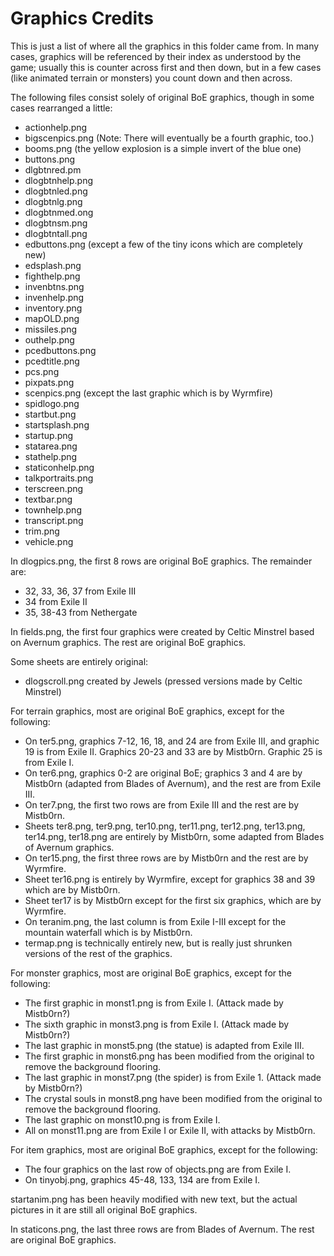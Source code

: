 Graphics Credits
================

This is just a list of where all the graphics in this folder came from. In many cases, graphics will be referenced by their index as understood by the game; usually this is counter across first and then down, but in a few cases (like animated terrain or monsters) you count down and then across.

The following files consist solely of original BoE graphics, though in some cases rearranged a little:

- actionhelp.png
- bigscenpics.png (Note: There will eventually be a fourth graphic, too.)
- booms.png (the yellow explosion is a simple invert of the blue one)
- buttons.png
- dlgbtnred.pm
- dlogbtnhelp.png
- dlogbtnled.png
- dlogbtnlg.png
- dlogbtnmed.ong
- dlogbtnsm.png
- dlogbtntall.png
- edbuttons.png (except a few of the tiny icons which are completely new)
- edsplash.png
- fighthelp.png
- invenbtns.png
- invenhelp.png
- inventory.png
- mapOLD.png
- missiles.png
- outhelp.png
- pcedbuttons.png
- pcedtitle.png
- pcs.png
- pixpats.png
- scenpics.png (except the last graphic which is by Wyrmfire)
- spidlogo.png
- startbut.png
- startsplash.png
- startup.png
- statarea.png
- stathelp.png
- staticonhelp.png
- talkportraits.png
- terscreen.png
- textbar.png
- townhelp.png
- transcript.png
- trim.png
- vehicle.png

In dlogpics.png, the first 8 rows are original BoE graphics. The remainder are:

- 32, 33, 36, 37 from Exile III
- 34 from Exile II
- 35, 38-43 from Nethergate

In fields.png, the first four graphics were created by Celtic Minstrel based on Avernum graphics. The rest are original BoE graphics.

Some sheets are entirely original:

- dlogscroll.png created by Jewels (pressed versions made by Celtic Minstrel)

For terrain graphics, most are original BoE graphics, except for the following:

- On ter5.png, graphics 7-12, 16, 18, and 24 are from Exile III, and graphic 19 is from Exile II. Graphics 20-23 and 33 are by Mistb0rn. Graphic 25 is from Exile I.
- On ter6.png, graphics 0-2 are original BoE; graphics 3 and 4 are by Mistb0rn (adapted from Blades of Avernum), and the rest are from Exile III.
- On ter7.png, the first two rows are from Exile III and the rest are by Mistb0rn.
- Sheets ter8.png, ter9.png, ter10.png, ter11.png, ter12.png, ter13.png, ter14.png, ter18.png are entirely by Mistb0rn, some adapted from Blades of Avernum graphics.
- On ter15.png, the first three rows are by Mistb0rn and the rest are by Wyrmfire.
- Sheet ter16.png is entirely by Wyrmfire, except for graphics 38 and 39 which are by Mistb0rn.
- Sheet ter17 is by Mistb0rn except for the first six graphics, which are by Wyrmfire.
- On teranim.png, the last column is from Exile I-III except for the mountain waterfall which is by Mistb0rn.
- termap.png is technically entirely new, but is really just shrunken versions of the rest of the graphics.

For monster graphics, most are original BoE graphics, except for the following:

- The first graphic in monst1.png is from Exile I. (Attack made by Mistb0rn?)
- The sixth graphic in monst3.png is from Exile I. (Attack made by Mistb0rn?)
- The last graphic in monst5.png (the statue) is adapted from Exile III.
- The first graphic in monst6.png has been modified from the original to remove the background flooring.
- The last graphic in monst7.png (the spider) is from Exile 1. (Attack made by Mistb0rn?)
- The crystal souls in monst8.png have been modified from the original to remove the background flooring.
- The last graphic on monst10.png is from Exile I.
- All on monst11.png are from Exile I or Exile II, with attacks by Mistb0rn.

For item graphics, most are original BoE graphics, except for the following:

- The four graphics on the last row of objects.png are from Exile I.
- On tinyobj.png, graphics 45-48, 133, 134 are from Exile I.

startanim.png has been heavily modified with new text, but the actual pictures in it are still all original BoE graphics.

In staticons.png, the last three rows are from Blades of Avernum. The rest are original BoE graphics.